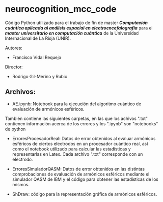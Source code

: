 # neurocognition_mcc_code

Código Python utilizado para el trabajo de fin de master **_Computación cuántica aplicada al análisis espacial en electroencefalografía_** para el **_master universitario en computación cuántica_** de la Universidad Internacional de La Rioja (UNIR).

Autores:

- Francisco Vidal Requejo

Director:

- Rodrigo Gil-Merino y Rubio

## Archivos:

- AE.ipynb: Notebook para la ejecución del algoritmo cuántico de evaluación de armónicos esféricos.

También contiene las siguientes carpetas, en las que los achivos ".txt" contienen información acerca de los errores y los ".ipynb" son "notebooks" de python

- ErroresProcesadorReal: Datos de error obtenidos al evaluar armónicos esféricos de ciertos electrodos en un procesador cuántico real, así como el notebook utilizado para calcular las estadísticas y representarlas en Latex. Cada archivo ".txt" corresponde con un electrodo.
- ErroresSimuladorQASM: Datos de error obtenidos en las distintas comprobaciones de evaluación de armónicos esféricos mediante el simulador QASM de IBM y el código para obtener las estadísticas de los mismos.

- ShDraw: código para la representación gráfica de armónicos esféricos.
